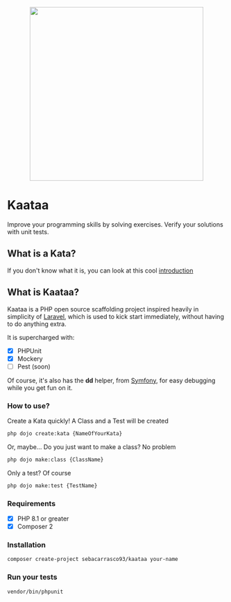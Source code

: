 <p align="center"><a href="https://github.com/sebacarrasco93/kaataa" target="_blank"><img src="https://res.cloudinary.com/super-admin/image/upload/v1695235657/php-packages/kaataa/Kaataa_logo_v1.0.1.png" width="400"></a></p>

# Kaataa

Improve your programming skills by solving exercises. Verify your solutions with unit tests.

## What is a Kata?

If you don't know what it is, you can look at this cool [introduction](https://github.com/gamontal/awesome-katas#introduction)

## What is Kaataa?

Kaataa is a PHP open source scaffolding project inspired heavily in simplicity of [Laravel](https://laravel.com), which is used to kick start immediately, without having to do anything extra.

It is supercharged with:

- [x] PHPUnit
- [x] Mockery
- [ ] Pest (soon)

Of course, it's also has the **dd** helper, from [Symfony](https://symfony.com), for easy debugging while you get fun on it.

### How to use?

Create a Kata quickly! A Class and a Test will be created

```sh
php dojo create:kata {NameOfYourKata}
```

Or, maybe... Do you just want to make a class? No problem

```sh
php dojo make:class {ClassName}
```

Only a test? Of course

```sh
php dojo make:test {TestName}
```

### Requirements

- [x] PHP 8.1 or greater
- [x] Composer 2

### Installation

```sh
composer create-project sebacarrasco93/kaataa your-name
```

### Run your tests

```sh
vendor/bin/phpunit
```
